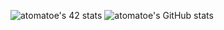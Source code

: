 ![atomatoe's 42 stats](https://badge42.herokuapp.com/api/stats/atomatoe?privacyEmail=true)
![atomatoe's GitHub stats](https://github-readme-stats.vercel.app/api?username=atomatoe&count_private=true)
